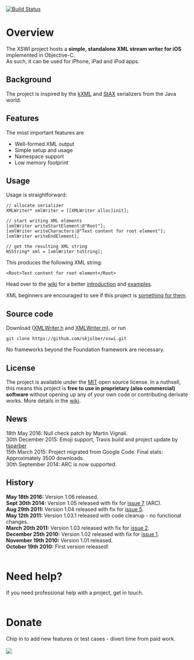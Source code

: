[![Build Status](https://travis-ci.org/skjolber/xswi.svg)](https://travis-ci.org/skjolber/xswi)

# Overview #
The XSWI project hosts a **simple, standalone XML stream writer for iOS** implemented in Objective-C. <br />
As such, it can be used for iPhone, iPad and iPod apps.

## Background ##
The project is inspired by the [kXML](http://kxml.sourceforge.net/) and [StAX](http://en.wikipedia.org/wiki/StAX) serializers from the Java world.

## Features ##
The most important features are
  * Well-formed XML output
  * Simple setup and usage
  * Namespace support
  * Low memory footprint

## Usage ##
Usage is straightforward:
```
// allocate serializer
XMLWriter* xmlWriter = [[XMLWriter alloc]init];

// start writing XML elements
[xmlWriter writeStartElement:@"Root"];
[xmlWriter writeCharacters:@"Text content for root element"];
[xmlWriter writeEndElement];

// get the resulting XML string
NSString* xml = [xmlWriter toString];
```

This produces the following XML string:

```
<Root>Text content for root element</Root>
```

Head over to the [wiki](https://github.com/skjolber/xswi/tree/wiki) for a better [introduction](https://github.com/skjolber/xswi/blob/wiki/Introduction.md) and [examples](https://github.com/skjolber/xswi/blob/wiki/Examples.md).

XML beginners are encouraged to see if this project is  [something for them](https://github.com/skjolber/xswi/blob/wiki/Relevance.md).

## Source code ##
Download ([XMLWriter.h](https://github.com/skjolber/xswi/blob/master/xswi/XMLWriter.h) and  [XMLWriter.m](https://github.com/skjolber/xswi/blob/master/xswi/XMLWriter.m)), or run

```
git clone https://github.com/skjolber/xswi.git
```

No frameworks beyond the Foundation framework are necessary.
## License ##
The project is available under the [MIT](http://www.opensource.org/licenses/mit-license.php) open source license. In a nuthsell, this means this project is <b>free to use in proprietary (also commercial) software </b> without opening up any of your own code or contributing derivate works.
More details in the [wiki](https://github.com/skjolber/xswi/blob/wiki/License.md).

## News ##
18th May 2016: Null check patch by Martin Vignali.<br>
30th December 2015: Emoji support, Travis build and project update by <a href="https://github.com/tsparber">tsparber</a><br>
15th March 2015: Project migrated from Google Code. Final stats: Approximately 3500 downloads.<br>
30th September 2014: ARC is now supported. <br>

<h2>History</h2>
<b>May 18th 2016:</b> Version 1.06 released.<br>
<b>Sept 30th 2014:</b> Version 1.05 released with fix for <a href='https://github.com/skjolber/xswi/issues/7'>issue 7</a> (ARC).<br>
<b>Aug 29th 2011:</b> Version 1.04 released with fix for <a href='https://github.com/skjolber/xswi/issues/5'>issue 5</a>.<br>
<b>May 12th 2011:</b> Version 1.03.1 released with code cleanup - no functional changes.<br>
<b>March 20th 2011:</b> Version 1.03 released with fix for <a href='https://github.com/skjolber/xswi/issues/2'>issue 2</a>.<br>
<b>December 25th 2010:</b> Version 1.02 released with fix for <a href='https://github.com/skjolber/xswi/issues/1'>issue 1</a>.<br>
<b>November 19th 2010:</b> Version 1.01 released.<br>
<b>October 19th 2010:</b> First version released!<br>
<br>
<h1>Need help?</h1>
If you need professional help with a project, get in touch.<br>
<br>
<h1>Donate</h1>
Chip in to add new features or test cases - divert time from paid work.<br>
<br>
<a href='https://www.paypal.com/cgi-bin/webscr?cmd=_s-xclick&hosted_button_id=G45FR5K42QGUS'><img src='https://www.paypal.com/en_US/i/btn/btn_donateCC_LG.gif' /></a>

<blockquote>
